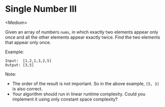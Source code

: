 # Single Number III

\<Medium>

Given an array of numbers `nums`, in which exactly two elements appear only once
and all the other elements appear exactly twice. Find the two elements that
appear only once.

Example:

```
Input:  [1,2,1,3,2,5]
Output: [3,5]
```

Note:
- The order of the result is not important. So in the above example, `[5, 3]` is
  also correct.
- Your algorithm should run in linear runtime complexity. Could you implement it
  using only constant space complexity?
